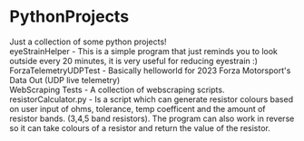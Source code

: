 # PythonProjects
Just a collection of some python projects!</br>
eyeStrainHelper - This is a simple program that just reminds you to look outside every 20 minutes, it is very useful for reducing eyestrain :)</br>
ForzaTelemetryUDPTest - Basically helloworld for 2023 Forza Motorsport's Data Out (UDP live telemetry)</br>
WebScraping Tests - A collection of webscraping scripts.</br>
resistorCalculator.py - Is a script which can generate resistor colours based on user input of ohms, tolerance, temp coefficent and the amount of resistor bands. (3,4,5 band resistors). The program can also work in reverse so it can take colours of a resistor and return the value of the resistor.
